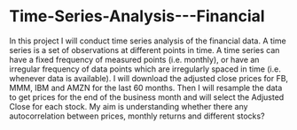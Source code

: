# Time-Series-Analysis---Financial
In this project I will conduct time series analysis of the financial data.
A time series is a set of observations at different points in time. A time series can have a fixed frequency of measured points (i.e. monthly), or have an irregular frequency of data points which are irregularly spaced in time (i.e. whenever data is available).
I will download the adjusted close prices for FB, MMM, IBM and AMZN for the last 60 months.
Then I will resample the data to get prices for the end of the business month and will select the Adjusted Close for each stock.
My aim is understanding whether there any autocorrelation between prices, monthly returns and different stocks?
